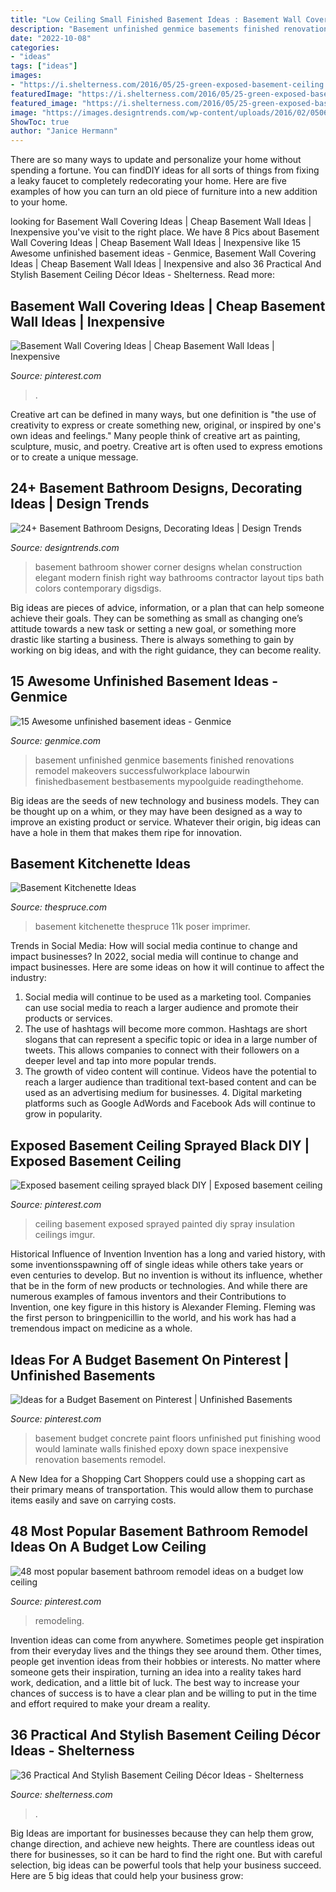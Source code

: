 ```yaml
---
title: "Low Ceiling Small Finished Basement Ideas : Basement Wall Covering Ideas"
description: "Basement unfinished genmice basements finished renovations remodel makeovers successfulworkplace labourwin finishedbasement bestbasements mypoolguide readingthehome"
date: "2022-10-08"
categories:
- "ideas"
tags: ["ideas"]
images:
- "https://i.shelterness.com/2016/05/25-green-exposed-basement-ceiling.jpg"
featuredImage: "https://i.shelterness.com/2016/05/25-green-exposed-basement-ceiling.jpg"
featured_image: "https://i.shelterness.com/2016/05/25-green-exposed-basement-ceiling.jpg"
image: "https://images.designtrends.com/wp-content/uploads/2016/02/05064850/Elegant-basement-bathroom-design.jpg"
ShowToc: true
author: "Janice Hermann"
---
```



There are so many ways to update and personalize your home without spending a fortune. You can findDIY ideas for all sorts of things from fixing a leaky faucet to completely redecorating your home. Here are five examples of how you can turn an old piece of furniture into a new addition to your home.

	

		
looking for Basement Wall Covering Ideas | Cheap Basement Wall Ideas | Inexpensive you've visit to the right place. We have 8 Pics about Basement Wall Covering Ideas | Cheap Basement Wall Ideas | Inexpensive like 15 Awesome unfinished basement ideas - Genmice, Basement Wall Covering Ideas | Cheap Basement Wall Ideas | Inexpensive and also 36 Practical And Stylish Basement Ceiling Décor Ideas - Shelterness. Read more:
		
    
## Basement Wall Covering Ideas | Cheap Basement Wall Ideas | Inexpensive

<img loading=lazy src="https://i.pinimg.com/736x/63/e4/44/63e4444079b6caa908469d3c0c0240b2.jpg" onerror="this.onerror=null;this.src='https://tse1.mm.bing.net/th?id=OIP.SOC0aMX6kwVTgh5QQP0TCAAAAA&amp;pid=15.1';" alt="Basement Wall Covering Ideas | Cheap Basement Wall Ideas | Inexpensive">

_Source: pinterest.com_

>. 

	

Creative art can be defined in many ways, but one definition is "the use of creativity to express or create something new, original, or inspired by one's own ideas and feelings." Many people think of creative art as painting, sculpture, music, and poetry. Creative art is often used to express emotions or to create a unique message.

    
## 24+ Basement Bathroom Designs, Decorating Ideas | Design Trends

<img loading=lazy src="https://images.designtrends.com/wp-content/uploads/2016/02/05064850/Elegant-basement-bathroom-design.jpg" onerror="this.onerror=null;this.src='https://tse1.mm.bing.net/th?id=OIP.H5N3nK7bJIpyZhS3WJuJUAHaLH&amp;pid=15.1';" alt="24+ Basement Bathroom Designs, Decorating Ideas | Design Trends">

_Source: designtrends.com_

>basement bathroom shower corner designs whelan construction elegant modern finish right way bathrooms contractor layout tips bath colors contemporary digsdigs. 

	

Big ideas are pieces of advice, information, or a plan that can help someone achieve their goals. They can be something as small as changing one’s attitude towards a new task or setting a new goal, or something more drastic like starting a business. There is always something to gain by working on big ideas, and with the right guidance, they can become reality.

    
## 15 Awesome Unfinished Basement Ideas - Genmice

<img loading=lazy src="https://genmice.com/design-ideas/15-Awesome-unfinished-basement-ideas/978.jpeg" onerror="this.onerror=null;this.src='https://tse3.mm.bing.net/th?id=OIP.O7k3TufpbxIw3Y11gm6uVgHaKA&amp;pid=15.1';" alt="15 Awesome unfinished basement ideas - Genmice">

_Source: genmice.com_

>basement unfinished genmice basements finished renovations remodel makeovers successfulworkplace labourwin finishedbasement bestbasements mypoolguide readingthehome. 

	

Big ideas are the seeds of new technology and business models. They can be thought up on a whim, or they may have been designed as a way to improve an existing product or service. Whatever their origin, big ideas can have a hole in them that makes them ripe for innovation.

    
## Basement Kitchenette Ideas

<img loading=lazy src="https://www.thespruce.com/thmb/nvdtjNvbj3fzz2NnzTMGdNUK6Nw=/2400x1614/filters:no_upscale():max_bytes(150000):strip_icc()/NPD-Basement2_MG_2408-8bb92d0475e8436cac2ae8f8027feed9.jpg" onerror="this.onerror=null;this.src='https://tse4.mm.bing.net/th?id=OIP.cYUomA3Cq77Je9hcP-ARlQHaE-&amp;pid=15.1';" alt="Basement Kitchenette Ideas">

_Source: thespruce.com_

>basement kitchenette thespruce 11k poser imprimer. 

	

Trends in Social Media: How will social media continue to change and impact businesses?
In 2022, social media will continue to change and impact businesses. Here are some ideas on how it will continue to affect the industry: 
1. Social media will continue to be used as a marketing tool. Companies can use social media to reach a larger audience and promote their products or services. 
2. The use of hashtags will become more common. Hashtags are short slogans that can represent a specific topic or idea in a large number of tweets. This allows companies to connect with their followers on a deeper level and tap into more popular trends. 
3. The growth of video content will continue. Videos have the potential to reach a larger audience than traditional text-based content and can be used as an advertising medium for businesses. 4. Digital marketing platforms such as Google AdWords and Facebook Ads will continue to grow in popularity.

    
## Exposed Basement Ceiling Sprayed Black DIY | Exposed Basement Ceiling

<img loading=lazy src="https://i.pinimg.com/736x/75/80/c8/7580c83ca946f96d3a6aca994b9dd751.jpg" onerror="this.onerror=null;this.src='https://tse1.mm.bing.net/th?id=OIP.2HX4r2954ODmKC542JKo-wHaEK&amp;pid=15.1';" alt="Exposed basement ceiling sprayed black DIY | Exposed basement ceiling">

_Source: pinterest.com_

>ceiling basement exposed sprayed painted diy spray insulation ceilings imgur. 

	

Historical Influence of Invention
Invention has a long and varied history, with some inventionsspawning off of single ideas while others take years or even centuries to develop. But no invention is without its influence, whether that be in the form of new products or technologies. And while there are numerous examples of famous inventors and their Contributions to Invention, one key figure in this history is Alexander Fleming. Fleming was the first person to bringpenicillin to the world, and his work has had a tremendous impact on medicine as a whole.

    
## Ideas For A Budget Basement On Pinterest | Unfinished Basements

<img loading=lazy src="https://s-media-cache-ak0.pinimg.com/originals/3c/68/04/3c6804aa4af1c55856463a654d1735fd.jpg" onerror="this.onerror=null;this.src='https://tse1.mm.bing.net/th?id=OIP.mNkpRhi9vmInMDxzzTkufQAAAA&amp;pid=15.1';" alt="Ideas for a Budget Basement on Pinterest | Unfinished Basements">

_Source: pinterest.com_

>basement budget concrete paint floors unfinished put finishing wood would laminate walls finished epoxy down space inexpensive renovation basements remodel. 

	

A New Idea for a Shopping Cart
Shoppers could use a shopping cart as their primary means of transportation. This would allow them to purchase items easily and save on carrying costs.

    
## 48 Most Popular Basement Bathroom Remodel Ideas On A Budget Low Ceiling

<img loading=lazy src="https://i.pinimg.com/736x/5c/b4/65/5cb4653d2a5b37f7296878cbaef1c823.jpg" onerror="this.onerror=null;this.src='https://tse1.mm.bing.net/th?id=OIP.GevrihIV3bunaS_JroyaTgHaLH&amp;pid=15.1';" alt="48 most popular basement bathroom remodel ideas on a budget low ceiling">

_Source: pinterest.com_

>remodeling. 

	

Invention ideas can come from anywhere. Sometimes people get inspiration from their everyday lives and the things they see around them. Other times, people get invention ideas from their hobbies or interests. No matter where someone gets their inspiration, turning an idea into a reality takes hard work, dedication, and a little bit of luck. The best way to increase your chances of success is to have a clear plan and be willing to put in the time and effort required to make your dream a reality.

    
## 36 Practical And Stylish Basement Ceiling Décor Ideas - Shelterness

<img loading=lazy src="https://i.shelterness.com/2016/05/25-green-exposed-basement-ceiling.jpg" onerror="this.onerror=null;this.src='https://tse2.mm.bing.net/th?id=OIP.mUa6z5KU8U3k1Xbcms8f_QHaE7&amp;pid=15.1';" alt="36 Practical And Stylish Basement Ceiling Décor Ideas - Shelterness">

_Source: shelterness.com_

>. 

	

Big Ideas are important for businesses because they can help them grow, change direction, and achieve new heights. There are countless ideas out there for businesses, so it can be hard to find the right one. But with careful selection, big ideas can be powerful tools that help your business succeed. Here are 5 big ideas that could help your business grow: 

